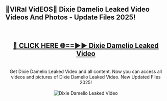<h2>🔴VIRal VidEOS🔴 Dixie Damelio Leaked Video Videos And Photos - Update Files 2025!</h2>
<br>
<div align="center">
<h2><a href="https://virallinks.top/odZfE0" rel="nofollow">🔴 CLICK HERE 🌐==►► Dixie Damelio Leaked Video</a></h2>
<br>
Get Dixie Damelio Leaked Video and all content. Now you can access all videos and pictures of Dixie Damelio Leaked Video. New Updated Files 2025!
<br>
<br>
<a href="https://virallinks.top/odZfE0" rel="nofollow" data-target="animated-image.originalLink"><img src="https://i.imgur.com/dJHk4Zq.gif)" alt="Dixie Damelio Leaked Video" style="max-width: 100%; display: inline-block;" data-target="animated-image.originalImage"></a>
</div>
<br>
